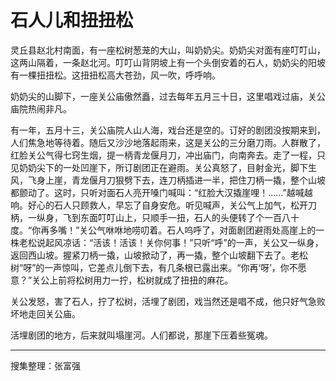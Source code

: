 # 石人儿和扭扭松

灵丘县赵北村南面，有一座松树葱茏的大山，叫奶奶尖。奶奶尖对面有座叮叮山，这两山隔着，一条赵北河。叮叮山背阴坡上有一个头倒安着的石人，奶奶尖的阳坡有一棵扭扭松。这扭扭松高大苍劲，风一吹，呼呼响。

奶奶尖的山脚下，一座关公庙傲然矗，过去每年五月三十日，这里唱戏过庙，关公庙院热闹非凡。

有一年，五月十三，关公庙院人山人海，戏台还是空的。订好的剧团没按期来到，人们焦急地等待着。随后又沙沙地落起雨来，这是关公的三分磨刀雨。人群散了，红脸关公气得七窍生烟，提一柄青龙偃月刀，冲出庙门，向南奔去。走了一程，只见奶奶尖下的一处凹崖下，所订剧团正在避雨。关公真怒了，目射金光，脚下生风，飞身上崖，青龙偃月刀狠劈下去，连刀柄插进一半，把住刀柄一撬，整个山坡都颤动了。这时，只听对面石人亮开嗓门喊叫：“红脸大汉撬崖哩！……”越喊越响。好心的石人只顾救人，早忘了自身安危。听见喊声，关公气上加气，松开刀柄，一纵身，飞到东面叮叮山上，只顺手一扭，石人的头便转了个一百八十度。“你再多嘴！”关公气咻咻地唠叨着。石人呜呼了，对面剧团避雨处高崖上的一株老松说起风凉话：“活该！活该！关你何事！”只听“呼”的一声，关公又一纵身，返回西山坡。握紧刀柄一撬，山坡掀动了，再一撬，整个山坡翻下去了。老松树“呀”的一声惊叫，它差点儿倒下去，有几条根已露出来。“你再‘呀’，你不愿意？”关公上前将松树用力一拧，松树就成了扭扭的麻花。

关公发怒，害了石人，拧了松树，活埋了剧团，戏当然还是唱不成，他只好气急败坏地走回关公庙。

活埋剧团的地方，后来就叫塌崖河。人们都说，那崖下压着些冤魂。

---

搜集整理：张富强